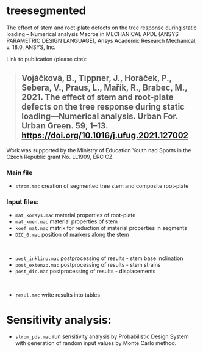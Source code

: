 # treesegmented
The effect of stem and root-plate defects on the tree response during static loading – Numerical analysis 
Macros in MECHANICAL APDL (ANSYS PARAMETRIC DESIGN LANGUAGE), Ansys Academic Research Mechanical, v. 18.0, ANSYS, Inc.

Link to publication (please cite): 
> ## Vojáčková, B., Tippner, J., Horáček, P., Sebera, V., Praus, L., Mařík, R., Brabec, M., 2021. The effect of stem and root-plate defects on the tree response during static loading—Numerical analysis. Urban For. Urban Green. 59, 1–13. https://doi.org/10.1016/j.ufug.2021.127002

Work was supported by the Ministry of Education Youth nad Sports in the Czech Republic grant No. LL1909, ERC CZ.

### Main file
* `strom.mac` creation of segmented tree stem and composite root-plate

### Input files: 
* `mat_korsys.mac` material properties of root-plate
* `mat_kmen.mac` material properties of stem
* `koef_mat.mac` matrix for reduction of material properties in segments
* `DIC_0.mac` position of markers along the stem

 <br>

* `post_inklino.mac` postprocessing of results - stem base inclination
* `post_extenzo.mac` postprocessing of results - stem strains
* `post_dic.mac` postprocessing of results - displacements

<br>

* `resul.mac` write results into tables

# Sensitivity analysis: 
* `strom_pds.mac` run sensitivity analysis by Probabilistic Design System with generation of random input values by Monte Carlo method.


